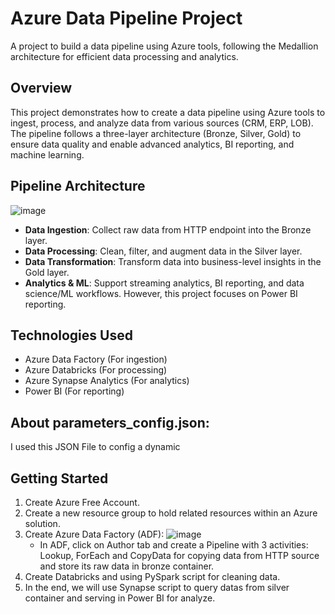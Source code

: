 # Azure Data Pipeline Project

A project to build a data pipeline using Azure tools, following the Medallion architecture for efficient data processing and analytics.

## Overview
This project demonstrates how to create a data pipeline using Azure tools to ingest, process, and analyze data from various sources (CRM, ERP, LOB). The pipeline follows a three-layer architecture (Bronze, Silver, Gold) to ensure data quality and enable advanced analytics, BI reporting, and machine learning.

## Pipeline Architecture
![image](https://github.com/user-attachments/assets/9da2ac3f-1999-4ad0-af0e-86920af59bb0)
- **Data Ingestion**: Collect raw data from HTTP endpoint into the Bronze layer.
- **Data Processing**: Clean, filter, and augment data in the Silver layer.
- **Data Transformation**: Transform data into business-level insights in the Gold layer.
- **Analytics & ML**: Support streaming analytics, BI reporting, and data science/ML workflows. However, this project focuses on Power BI reporting.

## Technologies Used
- Azure Data Factory (For ingestion)
- Azure Databricks (For processing)
- Azure Synapse Analytics (For analytics)
- Power BI (For reporting)

## About parameters_config.json:
I used this JSON File to config a dynamic 

## Getting Started
1. Create Azure Free Account.
2. Create a new resource group to hold related resources within an Azure solution.
3. Create Azure Data Factory (ADF):
   ![image](https://github.com/user-attachments/assets/65c1909b-21eb-4934-b5f0-7d322bced27f)
   - In ADF, click on Author tab and create a Pipeline with 3 activities: Lookup, ForEach and CopyData for copying data from HTTP source and store its raw data in bronze container.
4. Create Databricks and using PySpark script for cleaning data.
5. In the end, we will use Synapse script to query datas from silver container and serving in Power BI for analyze.


